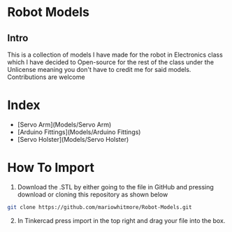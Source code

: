 # Robot Models
## Intro
This is a collection of models I have made for the robot in Electronics class which I have decided to Open-source for the rest of the class under the Unlicense meaning you don't have to credit me for said models.
Contributions are welcome

# Index
- [Servo Arm](Models/Servo Arm)
- [Arduino Fittings](Models/Arduino Fittings)
- [Servo Holster](Models/Servo Holster)

# How To Import
1. Download the .STL by either going to the file in GitHub and pressing download or cloning this repository as shown below
```bash
git clone https://github.com/mariowhitmore/Robot-Models.git
```

2. In Tinkercad press import in the top right and drag your file into the box.  